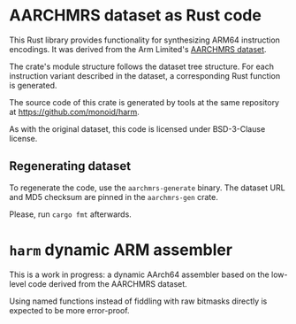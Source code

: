 # AARCHMRS dataset as Rust code

This Rust library provides functionality for synthesizing ARM64 instruction
encodings. It was derived from the Arm Limited's [AARCHMRS
dataset](https://developer.arm.com/Architectures/A-Profile%20Architecture#Downloads).

The crate's module structure follows the dataset tree structure. For each
instruction variant described in the dataset, a corresponding Rust function is
generated.

The source code of this crate is generated by tools at the same repository at
https://github.com/monoid/harm.

As with the original dataset, this code is licensed under BSD-3-Clause license.

## Regenerating dataset

To regenerate the code, use the `aarchmrs-generate` binary. The dataset URL and
MD5 checksum are pinned in the `aarchmrs-gen` crate.

Please, run `cargo fmt` afterwards.

# `harm` dynamic ARM assembler

This is a work in progress: a dynamic AArch64 assembler based on the low-level
code derived from the AARCHMRS dataset.

Using named functions instead of fiddling with raw bitmasks directly is expected
to be more error-proof.
